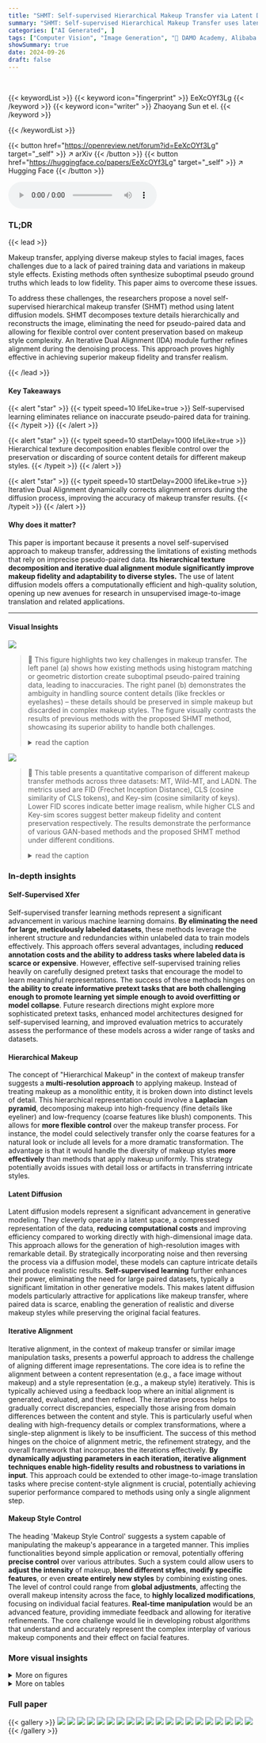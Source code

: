 ```yaml
---
title: "SHMT: Self-supervised Hierarchical Makeup Transfer via Latent Diffusion Models"
summary: "SHMT: Self-supervised Hierarchical Makeup Transfer uses latent diffusion models to realistically and precisely apply diverse makeup styles to faces, even without paired training data, achieving high f..."
categories: ["AI Generated", ]
tags: ["Computer Vision", "Image Generation", "🏢 DAMO Academy, Alibaba Group",]
showSummary: true
date: 2024-09-26
draft: false
---
```


<br>

{{< keywordList >}}
{{< keyword icon="fingerprint" >}} EeXcOYf3Lg {{< /keyword >}}
{{< keyword icon="writer" >}} Zhaoyang Sun et el. {{< /keyword >}}
 
{{< /keywordList >}}

{{< button href="https://openreview.net/forum?id=EeXcOYf3Lg" target="_self" >}}
↗ arXiv
{{< /button >}}
{{< button href="https://huggingface.co/papers/EeXcOYf3Lg" target="_self" >}}
↗ Hugging Face
{{< /button >}}



<audio controls>
    <source src="https://ai-paper-reviewer.com/EeXcOYf3Lg/podcast.wav" type="audio/wav">
    Your browser does not support the audio element.
</audio>


### TL;DR


{{< lead >}}

Makeup transfer, applying diverse makeup styles to facial images, faces challenges due to a lack of paired training data and variations in makeup style effects. Existing methods often synthesize suboptimal pseudo ground truths which leads to low fidelity.  This paper aims to overcome these issues.

To address these challenges, the researchers propose a novel self-supervised hierarchical makeup transfer (SHMT) method using latent diffusion models.  SHMT decomposes texture details hierarchically and reconstructs the image, eliminating the need for pseudo-paired data and allowing for flexible control over content preservation based on makeup style complexity.  An Iterative Dual Alignment (IDA) module further refines alignment during the denoising process. This approach proves highly effective in achieving superior makeup fidelity and transfer realism.

{{< /lead >}}


#### Key Takeaways

{{< alert "star" >}}
{{< typeit speed=10 lifeLike=true >}} Self-supervised learning eliminates reliance on inaccurate pseudo-paired data for training. {{< /typeit >}}
{{< /alert >}}

{{< alert "star" >}}
{{< typeit speed=10 startDelay=1000 lifeLike=true >}} Hierarchical texture decomposition enables flexible control over the preservation or discarding of source content details for different makeup styles. {{< /typeit >}}
{{< /alert >}}

{{< alert "star" >}}
{{< typeit speed=10 startDelay=2000 lifeLike=true >}} Iterative Dual Alignment dynamically corrects alignment errors during the diffusion process, improving the accuracy of makeup transfer results. {{< /typeit >}}
{{< /alert >}}

#### Why does it matter?
This paper is important because it presents a novel self-supervised approach to makeup transfer, addressing the limitations of existing methods that rely on imprecise pseudo-paired data.  **Its hierarchical texture decomposition and iterative dual alignment module significantly improve makeup fidelity and adaptability to diverse styles.**  The use of latent diffusion models offers a computationally efficient and high-quality solution, opening up new avenues for research in unsupervised image-to-image translation and related applications.

------
#### Visual Insights



![](https://ai-paper-reviewer.com/EeXcOYf3Lg/figures_1_1.jpg)

> 🔼 This figure highlights two key challenges in makeup transfer.  The left panel (a) shows how existing methods using histogram matching or geometric distortion create suboptimal pseudo-paired training data, leading to inaccuracies.  The right panel (b) demonstrates the ambiguity in handling source content details (like freckles or eyelashes) – these details should be preserved in simple makeup but discarded in complex makeup styles. The figure visually contrasts the results of previous methods with the proposed SHMT method, showcasing its superior ability to handle both challenges.
> <details>
> <summary>read the caption</summary>
> Figure 1: Illustration of two main difficulties in the makeup transfer task. (a) Due to the absence of paired data, previous methods utilize histogram matching or geometric distortion to synthesize sub-optimal pseudo-paired data, which inevitably misguide the model training. (b) Some source content details should be preserved in simple makeup styles but be removed in complex ones.
> </details>





![](https://ai-paper-reviewer.com/EeXcOYf3Lg/tables_8_1.jpg)

> 🔼 This table presents a quantitative comparison of different makeup transfer methods across three datasets: MT, Wild-MT, and LADN.  The metrics used are FID (Frechet Inception Distance), CLS (cosine similarity of CLS tokens), and Key-sim (cosine similarity of keys). Lower FID scores indicate better image realism, while higher CLS and Key-sim scores suggest better makeup fidelity and content preservation respectively.  The results demonstrate the performance of various GAN-based methods and the proposed SHMT method under different conditions.
> <details>
> <summary>read the caption</summary>
> Table 1: Quantitative results of FID, CLS and Key-sim on the MT, Wild-MT and LADN datasets.
> </details>





### In-depth insights


#### Self-Supervised Xfer
Self-supervised transfer learning methods represent a significant advancement in various machine learning domains.  **By eliminating the need for large, meticulously labeled datasets**, these methods leverage the inherent structure and redundancies within unlabeled data to train models effectively.  This approach offers several advantages, including **reduced annotation costs and the ability to address tasks where labeled data is scarce or expensive**.  However, effective self-supervised training relies heavily on carefully designed pretext tasks that encourage the model to learn meaningful representations. The success of these methods hinges on **the ability to create informative pretext tasks that are both challenging enough to promote learning yet simple enough to avoid overfitting or model collapse**. Future research directions might explore more sophisticated pretext tasks, enhanced model architectures designed for self-supervised learning, and improved evaluation metrics to accurately assess the performance of these models across a wider range of tasks and datasets.

#### Hierarchical Makeup
The concept of "Hierarchical Makeup" in the context of makeup transfer suggests a **multi-resolution approach** to applying makeup.  Instead of treating makeup as a monolithic entity, it is broken down into distinct levels of detail. This hierarchical representation could involve a **Laplacian pyramid**, decomposing makeup into high-frequency (fine details like eyeliner) and low-frequency (coarse features like blush) components. This allows for **more flexible control** over the makeup transfer process. For instance, the model could selectively transfer only the coarse features for a natural look or include all levels for a more dramatic transformation. The advantage is that it would handle the diversity of makeup styles **more effectively** than methods that apply makeup uniformly. This strategy potentially avoids issues with detail loss or artifacts in transferring intricate styles.

#### Latent Diffusion
Latent diffusion models represent a significant advancement in generative modeling.  They cleverly operate in a latent space, a compressed representation of the data, **reducing computational costs** and improving efficiency compared to working directly with high-dimensional image data.  This approach allows for the generation of high-resolution images with remarkable detail.  By strategically incorporating noise and then reversing the process via a diffusion model, these models can capture intricate details and produce realistic results.  **Self-supervised learning** further enhances their power, eliminating the need for large paired datasets, typically a significant limitation in other generative models.  This makes latent diffusion models particularly attractive for applications like makeup transfer, where paired data is scarce, enabling the generation of realistic and diverse makeup styles while preserving the original facial features.

#### Iterative Alignment
Iterative alignment, in the context of makeup transfer or similar image manipulation tasks, presents a powerful approach to address the challenge of aligning different image representations.  The core idea is to refine the alignment between a content representation (e.g., a face image without makeup) and a style representation (e.g., a makeup style) iteratively.  This is typically achieved using a feedback loop where an initial alignment is generated, evaluated, and then refined. The iterative process helps to gradually correct discrepancies, especially those arising from domain differences between the content and style.  This is particularly useful when dealing with high-frequency details or complex transformations, where a single-step alignment is likely to be insufficient. The success of this method hinges on the choice of alignment metric, the refinement strategy, and the overall framework that incorporates the iterations effectively. **By dynamically adjusting parameters in each iteration, iterative alignment techniques enable high-fidelity results and robustness to variations in input**. This approach could be extended to other image-to-image translation tasks where precise content-style alignment is crucial, potentially achieving superior performance compared to methods using only a single alignment step.

#### Makeup Style Control
The heading 'Makeup Style Control' suggests a system capable of manipulating the makeup's appearance in a targeted manner. This implies functionalities beyond simple application or removal, potentially offering **precise control** over various attributes.  Such a system could allow users to **adjust the intensity** of makeup, **blend different styles**, **modify specific features**, or even **create entirely new styles** by combining existing ones.  The level of control could range from **global adjustments**, affecting the overall makeup intensity across the face, to **highly localized modifications**, focusing on individual facial features.  **Real-time manipulation** would be an advanced feature, providing immediate feedback and allowing for iterative refinements.  The core challenge would lie in developing robust algorithms that understand and accurately represent the complex interplay of various makeup components and their effect on facial features.


### More visual insights

<details>
<summary>More on figures
</summary>


![](https://ai-paper-reviewer.com/EeXcOYf3Lg/figures_1_2.jpg)

> 🔼 This figure demonstrates the flexibility of the proposed SHMT method in handling different makeup styles.  It shows that the method can either preserve or discard source content details (like freckles or eyelashes) depending on the complexity of the makeup style in the reference image. Simple makeup styles retain the original details, while complex styles allow for their removal or modification.  This adaptability is a key advantage over previous methods which typically struggle to handle the diversity of makeup styles and their varied effects on the face.
> <details>
> <summary>read the caption</summary>
> Figure 2: In addition to color matching, our approach allows flexible control to preserve or discard texture details for various makeup styles, without changing the facial shape.
> </details>



![](https://ai-paper-reviewer.com/EeXcOYf3Lg/figures_3_1.jpg)

> 🔼 This figure illustrates the framework of the Self-supervised Hierarchical Makeup Transfer (SHMT) method. It shows how a facial image is decomposed into three components: background, makeup, and content.  The makeup transfer process is simulated by reconstructing the original image from these components.  Hierarchical texture details are used to handle different makeup styles, and an Iterative Dual Alignment (IDA) module dynamically adjusts the injection condition during the denoising process to correct alignment errors.
> <details>
> <summary>read the caption</summary>
> Figure 3: The framework of SHMT. A facial image I is decomposed into background area Ibg, makeup representation Im, and content representation (I3d, hi). The makeup transfer procedure is simulated by reconstructing the original image from these components. Hierarchical texture details hi are constructed to respond to different makeup styles. In each denoising step t, IDA draws on the noisy intermediate result Ît to dynamically adjust the injection condition to correct alignment errors.
> </details>



![](https://ai-paper-reviewer.com/EeXcOYf3Lg/figures_6_1.jpg)

> 🔼 This figure presents a qualitative comparison of the proposed SHMT model against several GAN-based baselines on simple makeup transfer tasks.  Each row shows the source image, reference image with makeup, and the results generated by each method (PSGAN, SCGAN, EleGANt, SSAT, LADN, CPM, and SHMT-ho). The comparison highlights the superior performance of SHMT in maintaining high fidelity makeup transfer while preserving source image details, especially when compared to the GAN-based alternatives which often introduce artifacts or fail to accurately reproduce the makeup style.
> <details>
> <summary>read the caption</summary>
> Figure 4: Qualitative comparison with GAN-based baselines on simple makeup styles.
> </details>



![](https://ai-paper-reviewer.com/EeXcOYf3Lg/figures_6_2.jpg)

> 🔼 This figure presents a qualitative comparison of the proposed SHMT model against several GAN-based baselines on simple makeup styles.  It shows the source image, the reference image with makeup, and the results generated by each method. This allows for a visual comparison of the realism, fidelity, and content preservation capabilities of each approach on simpler makeup applications. 
> <details>
> <summary>read the caption</summary>
> Figure 4: Qualitative comparison with GAN-based baselines on simple makeup styles.
> </details>



![](https://ai-paper-reviewer.com/EeXcOYf3Lg/figures_7_1.jpg)

> 🔼 This figure presents a qualitative comparison of the proposed SHMT model and the Stable-Makeup method on simple makeup styles. It shows the source images, reference images with simple makeup, results from the Stable-Makeup method, and results from the SHMT-ho model. The comparison highlights the improvements in makeup fidelity and preservation of source image content details achieved by the SHMT method. Specifically, SHMT-ho shows better results in terms of realistic makeup appearance and preservation of source image features.
> <details>
> <summary>read the caption</summary>
> Figure 6: Qualitative comparison with the Stable-Makeup baseline on simple makeup styles.
> </details>



![](https://ai-paper-reviewer.com/EeXcOYf3Lg/figures_7_2.jpg)

> 🔼 This figure shows a qualitative comparison of the proposed SHMT method and the Stable-Makeup baseline on complex makeup styles.  It visually demonstrates the ability of each method to transfer complex makeup styles from a reference image to a source image. The results show that SHMT-h4 achieves a higher level of fidelity in transferring the details of the complex makeup.  The Stable-Makeup method, while generating realistic images, demonstrates some difficulty in accurately rendering the finer details of the more complex makeup styles.
> <details>
> <summary>read the caption</summary>
> Figure 7: Qualitative comparison with the Stable-Makeup baseline on complex makeup styles.
> </details>



![](https://ai-paper-reviewer.com/EeXcOYf3Lg/figures_9_1.jpg)

> 🔼 This figure presents ablation studies to demonstrate the effectiveness of the proposed modules in the SHMT model.  Subfigure (a) shows the impact of using different hierarchical texture details (ho to h4) on makeup transfer results for both simple and complex makeup styles. It illustrates how the model transitions from preserving source image details (ho) to primarily transferring reference makeup details (h4). Seamless interpolation between these extremes is also demonstrated. Subfigure (b) compares results with and without the Iterative Dual Alignment (IDA) module, highlighting its role in correcting alignment errors between content and makeup representations. Subfigure (c) plots the trend of the weight (w) assigned to each alignment prediction (zm and zm) over different timesteps (t) in the IDA module, for both ho and h4 texture details. This illustrates how the model dynamically adjusts the weighting during the denoising process to achieve better alignment.
> <details>
> <summary>read the caption</summary>
> Figure 8: Ablation studies of each proposed module to validate its effectiveness. Zoomed-in view for a better comparison.
> </details>



![](https://ai-paper-reviewer.com/EeXcOYf3Lg/figures_9_2.jpg)

> 🔼 This figure demonstrates the robustness and generalization capabilities of the SHMT-h0 model.  The left side (a) shows results on faces with varying age, gender, poses, and expressions, showcasing the model's ability to handle diverse input variations.  The right side (b) showcases generalization to different artistic styles. SHMT-h0 successfully transfers makeup styles to these diverse input images, highlighting the model's adaptability and robustness.
> <details>
> <summary>read the caption</summary>
> Figure 9: The robustness and generalization ability of the model SHMT-ho in various scenarios.
> </details>



![](https://ai-paper-reviewer.com/EeXcOYf3Lg/figures_14_1.jpg)

> 🔼 This figure shows qualitative results of the SHMT model using different levels of texture detail in the Laplacian pyramid decomposition.  It demonstrates how the model's ability to transfer high-frequency details from the reference image changes as the resolution of the texture details decreases.  With finer details (SHMT-h0), the model preserves more source image texture. As the texture detail becomes coarser (SHMT-h4), the model transfers more high-frequency details from the reference image, resulting in a more faithful recreation of complex makeup styles. This illustrates the model's flexible control over detail preservation.
> <details>
> <summary>read the caption</summary>
> Figure 10: Qualitative results of models equipped with different texture details under complex makeup styles. As the texture goes from fine to coarse, the model gradually tends to transfer high-frequency texture details from the reference images.
> </details>



![](https://ai-paper-reviewer.com/EeXcOYf3Lg/figures_15_1.jpg)

> 🔼 This figure compares the makeup transfer results of the proposed method SHMT against those of InstantStyle, another style transfer method.  The results demonstrate SHMT's superior ability to accurately transfer makeup while preserving the source image's content. InstantStyle, in contrast, exhibits a more generalized style transfer, altering the source content more significantly and failing to accurately reproduce the reference image's makeup style.
> <details>
> <summary>read the caption</summary>
> Figure 11: Qualitative comparison of our method SHMT with the style transfer method InstantStyle.
> </details>



![](https://ai-paper-reviewer.com/EeXcOYf3Lg/figures_16_1.jpg)

> 🔼 This figure shows the results of global makeup style interpolation using two different reference images. The first row displays the results when only one reference image is used, while the second row shows a series of results obtained by linearly interpolating between the two reference images, showcasing the gradual transition in makeup styles.
> <details>
> <summary>read the caption</summary>
> Figure 12: The illustration of global makeup interpolation. The first row is the result of a single reference image, the second row is the result of two reference images.
> </details>



![](https://ai-paper-reviewer.com/EeXcOYf3Lg/figures_16_2.jpg)

> 🔼 This figure shows the results of local makeup interpolation. The first row demonstrates the control of lipstick makeup style, while the second row shows the control of eye shadow makeup style.  The interpolation gradually changes from the style of the first reference image to the second reference image. This demonstrates the ability of the SHMT method to perform local makeup transfer and style interpolation.
> <details>
> <summary>read the caption</summary>
> Figure 13: The illustration of local makeup interpolation. The first row is lipstick control, the second row is eye shadow control.
> </details>



![](https://ai-paper-reviewer.com/EeXcOYf3Lg/figures_17_1.jpg)

> 🔼 This figure demonstrates the ability of the SHMT model to either preserve or change the skin tone during makeup transfer.  The top row shows a seamless interpolation between preserving the original skin tone and changing it to match the reference image. The bottom row shows the results where the original skin tone is preserved.
> <details>
> <summary>read the caption</summary>
> Figure 14: By default, our method transfers makeup to change the skin tone. Optionally, the local makeup transfer operation can preserve the original skin tone, and the local makeup interpolation can smoothly generate intermediate results.
> </details>



![](https://ai-paper-reviewer.com/EeXcOYf3Lg/figures_18_1.jpg)

> 🔼 This figure presents a qualitative comparison of makeup transfer results from various GAN-based methods on simple makeup styles.  It visually shows the source image, the reference makeup image, and the results produced by PSGAN, SCGAN, EleGANt, SSAT, LADN, CPM, and the proposed SHMT method. The purpose is to illustrate the differences in realism, makeup fidelity, and content preservation between different methods. By comparing the results, one can assess the strengths and weaknesses of each approach in handling simple makeup styles.
> <details>
> <summary>read the caption</summary>
> Figure 4: Qualitative comparison with GAN-based baselines on simple makeup styles.
> </details>



![](https://ai-paper-reviewer.com/EeXcOYf3Lg/figures_19_1.jpg)

> 🔼 This figure shows a qualitative comparison of various makeup transfer methods on complex makeup styles.  It visually demonstrates the performance of different approaches, highlighting their ability to transfer makeup accurately and realistically while preserving the source image's content. The results illustrate the strengths and weaknesses of each method in handling intricate makeup details and variations in style.
> <details>
> <summary>read the caption</summary>
> Figure 16: More qualitative results of different methods in complex makeup styles.
> </details>



![](https://ai-paper-reviewer.com/EeXcOYf3Lg/figures_20_1.jpg)

> 🔼 This figure shows the limitations of the SHMT method caused by inaccurate face parsing. The face parsing model sometimes misidentifies high-frequency makeup details (especially around the forehead) as hair and assigns them to the background. This leads to performance degradation in the makeup transfer results, as seen in the comparison between the reference images and the SHMT-h4 outputs.
> <details>
> <summary>read the caption</summary>
> Figure 17: Limitations of our approach. The face parsing model often marks high-frequency makeup styles in the forehead area as hair and segments them into the background area, resulting in performance degradation.
> </details>



</details>




<details>
<summary>More on tables
</summary>


![](https://ai-paper-reviewer.com/EeXcOYf3Lg/tables_8_2.jpg)
> 🔼 This table presents a quantitative comparison of the proposed SHMT model against other state-of-the-art makeup transfer methods across three different datasets: MT, Wild-MT, and LADN.  The comparison is based on three evaluation metrics: Fréchet Inception Distance (FID), which measures the realism of the generated images;  CLS (class token), which measures makeup fidelity; and Key-sim (key similarity), which measures content preservation of the source image. Lower FID values indicate higher realism, while higher CLS and Key-sim values represent better fidelity and content preservation, respectively.
> <details>
> <summary>read the caption</summary>
> Table 1: Quantitative results of FID, CLS and Key-sim on the MT, Wild-MT and LADN datasets.
> </details>

![](https://ai-paper-reviewer.com/EeXcOYf3Lg/tables_14_1.jpg)
> 🔼 This table presents the quantitative results obtained from evaluating several versions of the SHMT model on the LADN dataset. Each model version uses a different level of hierarchical texture detail (from ho to h4), representing varying degrees of high-frequency information.  The results are shown for three metrics: FID (Fréchet Inception Distance), CLS (cosine similarity of CLS token), and Key-sim (cosine similarity of Key-sim).  The table demonstrates a trade-off between preserving source image content (Key-sim) and achieving high makeup fidelity (CLS, FID), with finer details (ho) leading to better content preservation and coarser details (h4) resulting in superior makeup quality.
> <details>
> <summary>read the caption</summary>
> Table 4: The quantitative results of our models equipped with different texture details on the LADN dataset.
> </details>

</details>




### Full paper

{{< gallery >}}
<img src="https://ai-paper-reviewer.com/EeXcOYf3Lg/1.png" class="grid-w50 md:grid-w33 xl:grid-w25" />
<img src="https://ai-paper-reviewer.com/EeXcOYf3Lg/2.png" class="grid-w50 md:grid-w33 xl:grid-w25" />
<img src="https://ai-paper-reviewer.com/EeXcOYf3Lg/3.png" class="grid-w50 md:grid-w33 xl:grid-w25" />
<img src="https://ai-paper-reviewer.com/EeXcOYf3Lg/4.png" class="grid-w50 md:grid-w33 xl:grid-w25" />
<img src="https://ai-paper-reviewer.com/EeXcOYf3Lg/5.png" class="grid-w50 md:grid-w33 xl:grid-w25" />
<img src="https://ai-paper-reviewer.com/EeXcOYf3Lg/6.png" class="grid-w50 md:grid-w33 xl:grid-w25" />
<img src="https://ai-paper-reviewer.com/EeXcOYf3Lg/7.png" class="grid-w50 md:grid-w33 xl:grid-w25" />
<img src="https://ai-paper-reviewer.com/EeXcOYf3Lg/8.png" class="grid-w50 md:grid-w33 xl:grid-w25" />
<img src="https://ai-paper-reviewer.com/EeXcOYf3Lg/9.png" class="grid-w50 md:grid-w33 xl:grid-w25" />
<img src="https://ai-paper-reviewer.com/EeXcOYf3Lg/10.png" class="grid-w50 md:grid-w33 xl:grid-w25" />
<img src="https://ai-paper-reviewer.com/EeXcOYf3Lg/11.png" class="grid-w50 md:grid-w33 xl:grid-w25" />
<img src="https://ai-paper-reviewer.com/EeXcOYf3Lg/12.png" class="grid-w50 md:grid-w33 xl:grid-w25" />
<img src="https://ai-paper-reviewer.com/EeXcOYf3Lg/13.png" class="grid-w50 md:grid-w33 xl:grid-w25" />
<img src="https://ai-paper-reviewer.com/EeXcOYf3Lg/14.png" class="grid-w50 md:grid-w33 xl:grid-w25" />
<img src="https://ai-paper-reviewer.com/EeXcOYf3Lg/15.png" class="grid-w50 md:grid-w33 xl:grid-w25" />
<img src="https://ai-paper-reviewer.com/EeXcOYf3Lg/16.png" class="grid-w50 md:grid-w33 xl:grid-w25" />
<img src="https://ai-paper-reviewer.com/EeXcOYf3Lg/17.png" class="grid-w50 md:grid-w33 xl:grid-w25" />
<img src="https://ai-paper-reviewer.com/EeXcOYf3Lg/18.png" class="grid-w50 md:grid-w33 xl:grid-w25" />
<img src="https://ai-paper-reviewer.com/EeXcOYf3Lg/19.png" class="grid-w50 md:grid-w33 xl:grid-w25" />
<img src="https://ai-paper-reviewer.com/EeXcOYf3Lg/20.png" class="grid-w50 md:grid-w33 xl:grid-w25" />
{{< /gallery >}}